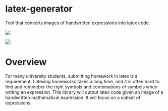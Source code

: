 # latex-generator
Tool that converts images of handwritten expressions into latex code.

[![](https://img.shields.io/github/license/sagarika5946/latex-generator.svg)](./LICENSE)

![](https://img.shields.io/github/issues/sagarika5946/latex-generator)

# Overview
For many university students, submitting homework in latex is a requirement. Latexing homeworks takes a long time, and it is often hard to find and remmeber the right symbols and combinations of symbols when writing an expression. This library will output latex code given an image of a handwritten mathematical expression. It will focus on a subset of expressions.
